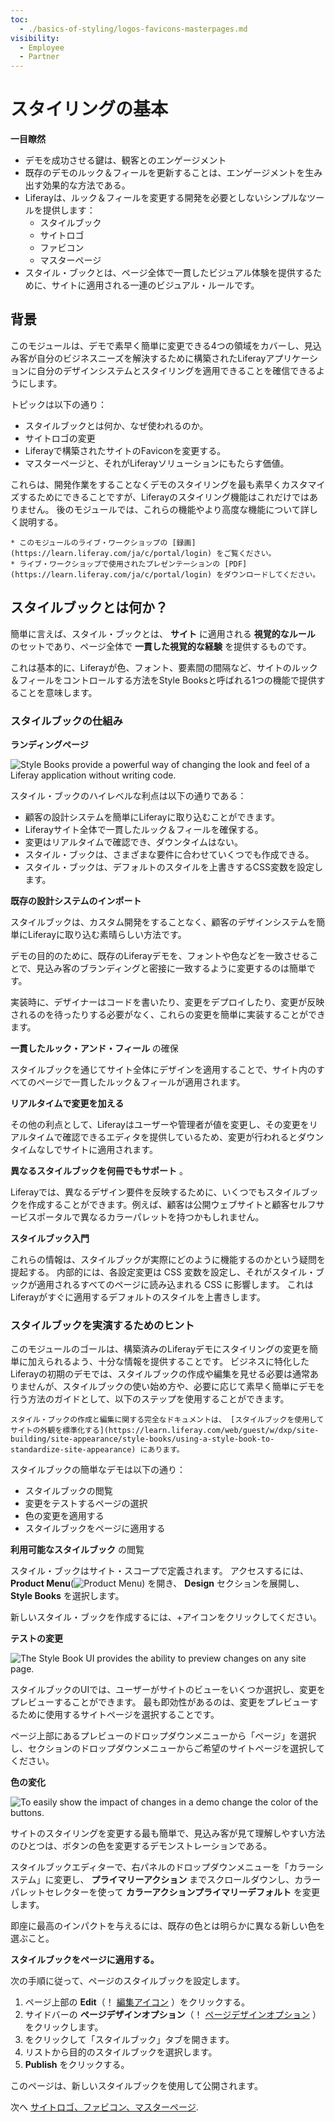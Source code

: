 ```yaml
---
toc:
  - ./basics-of-styling/logos-favicons-masterpages.md
visibility:
  - Employee
  - Partner
---
```

# スタイリングの基本

**一目瞭然**

* デモを成功させる鍵は、観客とのエンゲージメント
* 既存のデモのルック＆フィールを更新することは、エンゲージメントを生み出す効果的な方法である。
* Liferayは、ルック＆フィールを変更する開発を必要としないシンプルなツールを提供します：
  * スタイルブック
  * サイトロゴ
  * ファビコン
  * マスターページ
* スタイル・ブックとは、ページ全体で一貫したビジュアル体験を提供するために、サイトに適用される一連のビジュアル・ルールです。

## 背景

このモジュールは、デモで素早く簡単に変更できる4つの領域をカバーし、見込み客が自分のビジネスニーズを解決するために構築されたLiferayアプリケーションに自分のデザインシステムとスタイリングを適用できることを確信できるようにします。

トピックは以下の通り：

* スタイルブックとは何か、なぜ使われるのか。
* サイトロゴの変更
* Liferayで構築されたサイトのFaviconを変更する。
* マスターページと、それがLiferayソリューションにもたらす価値。

これらは、開発作業をすることなくデモのスタイリングを最も素早くカスタマイズするためにできることですが、Liferayのスタイリング機能はこれだけではありません。 後のモジュールでは、これらの機能やより高度な機能について詳しく説明する。

```{note}
* このモジュールのライブ・ワークショップの [録画](https://learn.liferay.com/ja/c/portal/login) をご覧ください。
* ライブ・ワークショップで使用されたプレゼンテーションの [PDF](https://learn.liferay.com/ja/c/portal/login) をダウンロードしてください。
```
## スタイルブックとは何か？

簡単に言えば、スタイル・ブックとは、 **サイト** に適用される **視覚的なルール** のセットであり、ページ全体で **一貫した視覚的な経験** を提供するものです。

これは基本的に、Liferayが色、フォント、要素間の間隔など、サイトのルック＆フィールをコントロールする方法をStyle Booksと呼ばれる1つの機能で提供することを意味します。

### スタイルブックの仕組み

**ランディングページ**

![Style Books provide a powerful way of changing the look and feel of a Liferay application without writing code.](./basics-of-styling/images/01.png)

スタイル・ブックのハイレベルな利点は以下の通りである：

* 顧客の設計システムを簡単にLiferayに取り込むことができます。
* Liferayサイト全体で一貫したルック＆フィールを確保する。
* 変更はリアルタイムで確認でき、ダウンタイムはない。
* スタイル・ブックは、さまざまな要件に合わせていくつでも作成できる。
* スタイル・ブックは、デフォルトのスタイルを上書きするCSS変数を設定します。

**既存の設計システムのインポート**

スタイルブックは、カスタム開発をすることなく、顧客のデザインシステムを簡単にLiferayに取り込む素晴らしい方法です。

デモの目的のために、既存のLiferayデモを、フォントや色などを一致させることで、見込み客のブランディングと密接に一致するように変更するのは簡単です。

実装時に、デザイナーはコードを書いたり、変更をデプロイしたり、変更が反映されるのを待ったりする必要がなく、これらの変更を簡単に実装することができます。

**一貫したルック・アンド・フィール** の確保

スタイルブックを通じてサイト全体にデザインを適用することで、サイト内のすべてのページで一貫したルック＆フィールが適用されます。

**リアルタイムで変更を加える**

その他の利点として、Liferayはユーザーや管理者が値を変更し、その変更をリアルタイムで確認できるエディタを提供しているため、変更が行われるとダウンタイムなしでサイトに適用されます。

**異なるスタイルブックを何冊でもサポート** 。

Liferayでは、異なるデザイン要件を反映するために、いくつでもスタイルブックを作成することができます。例えば、顧客は公開ウェブサイトと顧客セルフサービスポータルで異なるカラーパレットを持つかもしれません。

**スタイルブック入門**

これらの情報は、スタイルブックが実際にどのように機能するのかという疑問を提起する。 内部的には、各設定変更は CSS 変数を設定し、それがスタイル・ブックが適用されるすべてのページに読み込まれる CSS に影響します。 これはLiferayがすぐに適用するデフォルトのスタイルを上書きします。

### スタイルブックを実演するためのヒント

このモジュールのゴールは、構築済みのLiferayデモにスタイリングの変更を簡単に加えられるよう、十分な情報を提供することです。 ビジネスに特化したLiferayの初期のデモでは、スタイルブックの作成や編集を見せる必要は通常ありませんが、スタイルブックの使い始め方や、必要に応じて素早く簡単にデモを行う方法のガイドとして、以下のステップを使用することができます。

```{note}
スタイル・ブックの作成と編集に関する完全なドキュメントは、 [スタイルブックを使用してサイトの外観を標準化する](https://learn.liferay.com/web/guest/w/dxp/site-building/site-appearance/style-books/using-a-style-book-to-standardize-site-appearance) にあります。

```
スタイルブックの簡単なデモは以下の通り：

* スタイルブックの閲覧
* 変更をテストするページの選択
* 色の変更を適用する
* スタイルブックをページに適用する

**利用可能なスタイルブック** の閲覧

スタイル・ブックはサイト・スコープで定義されます。 アクセスするには、 **Product Menu**(![Product Menu](../../images/icon-product-menu.png)) を開き、 **Design** セクションを展開し、 **Style Books** を選択します。

新しいスタイル・ブックを作成するには、+アイコンをクリックしてください。

**テストの変更**

![The Style Book UI provides the ability to preview changes on any site page.](./basics-of-styling/images/02.png)

スタイルブックのUIでは、ユーザーがサイトのビューをいくつか選択し、変更をプレビューすることができます。 最も即効性があるのは、変更をプレビューするために使用するサイトページを選択することです。

ページ上部にあるプレビューのドロップダウンメニューから「ページ」を選択し、セクションのドロップダウンメニューからご希望のサイトページを選択してください。

**色の変化**

![To easily show the impact of changes in a demo change the color of the buttons.](./basics-of-styling/images/03.png)

サイトのスタイリングを変更する最も簡単で、見込み客が見て理解しやすい方法のひとつは、ボタンの色を変更するデモンストレーションである。

スタイルブックエディターで、右パネルのドロップダウンメニューを「カラーシステム」に変更し、 **プライマリーアクション** までスクロールダウンし、カラーパレットセレクターを使って **カラーアクションプライマリーデフォルト** を変更します。

即座に最高のインパクトを与えるには、既存の色とは明らかに異なる新しい色を選ぶこと。

**スタイルブックをページに適用する。**

次の手順に従って、ページのスタイルブックを設定します。

1. ページ上部の **Edit**（！ [編集アイコン](../../images/icon-edit.png) ）をクリックする。
2. サイドバーの **ページデザインオプション**（！ [ページデザインオプション](../../images/icon-format.png) ）をクリックします。
3. をクリックして「スタイルブック」タブを開きます。
4. リストから目的のスタイルブックを選択します。
5. **Publish** をクリックする。

このページは、新しいスタイルブックを使用して公開されます。

次へ [サイトロゴ、ファビコン、マスターページ](./basics-of-styling/logos-favicons-masterpages.md).
